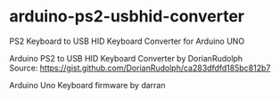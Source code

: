 # arduino-ps2-usbhid-converter
PS2 Keyboard to USB HID Keyboard Converter for Arduino UNO

Arduino PS2 to USB HID Keyboard Converter by DorianRudolph<br>
Source: https://gist.github.com/DorianRudolph/ca283dfdfd185bc812b7

Arduino Uno Keyboard firmware by darran
